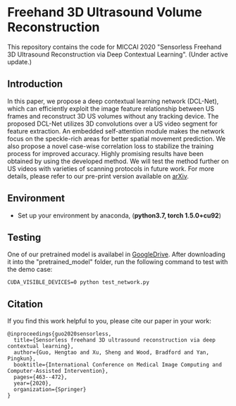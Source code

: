 # Freehand 3D Ultrasound Volume Reconstruction
This repository contains the code for MICCAI 2020 "Sensorless Freehand 3D Ultrasound Reconstruction via Deep Contextual Learning". (Under active update.) 

## Introduction
In this paper, we propose a deep contextual learning network (DCL-Net), which can efficiently exploit the image feature relationship between US frames and reconstruct 3D US volumes without any tracking device. The proposed DCL-Net utilizes 3D convolutions over a US video segment for feature extraction. An embedded self-attention module makes the network focus on the speckle-rich areas for better spatial movement prediction. We also propose a novel case-wise correlation loss to stabilize the training process for improved accuracy. Highly promising results have been obtained by using the developed method. We will test the method further on US videos with varieties of scanning protocols in future work. For more details, please refer to our pre-print version available on [arXiv](https://arxiv.org/abs/2006.07694).

## Environment
- Set up your environment by anaconda, (**python3.7, torch 1.5.0+cu92**)

## Testing
One of our pretrained model is availabel in [GoogleDrive](https://drive.google.com/drive/folders/1fQTHekCs7et95x60WYEG7W5lRM8b4PGx?usp=sharing). After downloading it into the "pretrained_model" folder, run the following command to test with the demo case:
```
CUDA_VISIBLE_DEVICES=0 python test_network.py
```

## Citation
If you find this work helpful to you, please cite our paper in your work:
```
@inproceedings{guo2020sensorless,
  title={Sensorless freehand 3D ultrasound reconstruction via deep contextual learning},
  author={Guo, Hengtao and Xu, Sheng and Wood, Bradford and Yan, Pingkun},
  booktitle={International Conference on Medical Image Computing and Computer-Assisted Intervention},
  pages={463--472},
  year={2020},
  organization={Springer}
}
```


